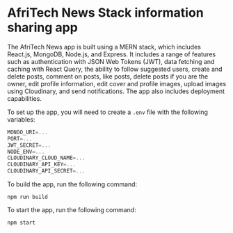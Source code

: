 # AfriTech News Stack information sharing app

<p>
The AfriTech News app is built using a MERN stack, which includes React.js, MongoDB, Node.js, and Express. It includes a range of features such as authentication with JSON Web Tokens (JWT), data fetching and caching with React Query, the ability to follow suggested users, create and delete posts, comment on posts, like posts, delete posts if you are the owner, edit profile information, edit cover and profile images, upload images using Cloudinary, and send notifications. The app also includes deployment capabilities.</p>

To set up the app, you will need to create a `.env` file with the following variables:

```js
MONGO_URI=...
PORT=...
JWT_SECRET=...
NODE_ENV=...
CLOUDINARY_CLOUD_NAME=...
CLOUDINARY_API_KEY=...
CLOUDINARY_API_SECRET=...
```

To build the app, run the following command:

```shell
npm run build
```

To start the app, run the following command:

```shell
npm start
```
